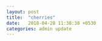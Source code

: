 ```yaml
---
layout: post
title:  "cherries"
date:   2018-04-28 11:38:38 +0530
categories: admin update
---
```


